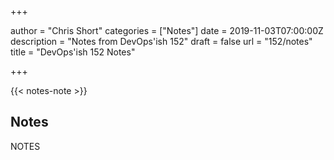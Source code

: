 +++

author = "Chris Short"
categories = ["Notes"]
date = 2019-11-03T07:00:00Z
description = "Notes from DevOps'ish 152"
draft = false
url = "152/notes"
title = "DevOps'ish 152 Notes"

+++

{{< notes-note >}}

## Notes

NOTES
